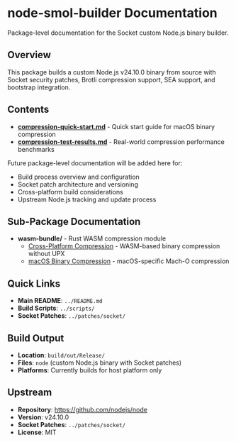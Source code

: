 # node-smol-builder Documentation

Package-level documentation for the Socket custom Node.js binary builder.

## Overview

This package builds a custom Node.js v24.10.0 binary from source with Socket security patches, Brotli compression support, SEA support, and bootstrap integration.

## Contents

- **[compression-quick-start.md](./compression-quick-start.md)** - Quick start guide for macOS binary compression
- **[compression-test-results.md](./compression-test-results.md)** - Real-world compression performance benchmarks

Future package-level documentation will be added here for:
- Build process overview and configuration
- Socket patch architecture and versioning
- Cross-platform build considerations
- Upstream Node.js tracking and update process

## Sub-Package Documentation

- **wasm-bundle/** - Rust WASM compression module
  - [Cross-Platform Compression](../wasm-bundle/docs/cross-platform-compression.md) - WASM-based binary compression without UPX
  - [macOS Binary Compression](../wasm-bundle/docs/macho-compression.md) - macOS-specific Mach-O compression

## Quick Links

- **Main README**: `../README.md`
- **Build Scripts**: `../scripts/`
- **Socket Patches**: `../patches/socket/`

## Build Output

- **Location**: `build/out/Release/`
- **Files**: `node` (custom Node.js binary with Socket patches)
- **Platforms**: Currently builds for host platform only

## Upstream

- **Repository**: https://github.com/nodejs/node
- **Version**: v24.10.0
- **Socket Patches**: `../patches/socket/`
- **License**: MIT
